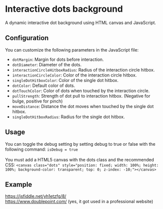 # Interactive dots background <br>
A dynamic interactive dot background using HTML canvas and JavaScript. <br>
## Configuration <br>
You can customize the following parameters in the JavaScript file: <br>
- `dotMargin`: Margin for dots before interaction.
- `dotDiameter`: Diameter of the dots.
- `interactionCircleHitboxRadius`: Radius of the interaction circle hitbox.
- `interactionCircleColor`: Color of the interaction circle hitbox.
- `singleDotHitboxColor`: Color of the single dot hitbox.
- `dotColor`: Default color of dots.
- `dotTouchColor`: Color of dots when touched by the interaction circle.
- `pullStrength`: Strength of dot pull to interaction hitbox. (Negative for bulge, positive for pinch)
- `moveDistance`: Distance the dot moves when touched by the single dot hitbox.
- `singleDotHitboxRadius`: Radius for the single dot hitbox.
## Usage <br>
You can toggle the debug setting by setting debug to true or false with the following command: `isDebug = true` <br> <br>
You must add a HTML5 canvas with the dots class and the recommended CSS: `<canvas class="dots" style="position: fixed; width: 100%; height: 100%; background-color: transparent; top: 0; z-index: -10;"></canvas>` <br> 
## Example <br>
https://jsfiddle.net/yh1etzfg/8/ <br> 
https://www.doublepoint.com/ (yes, it got used in a professional website)
